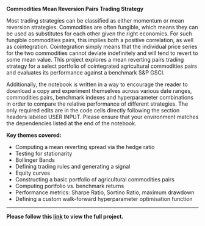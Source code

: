 **Commodities Mean Reversion Pairs Trading Strategy**

Most trading strategies can be classified as either momentum or mean reversion strategies. Commodities are often fungible, which means they can be used as substitutes for each other given the right economics. For such fungible commodities pairs, this implies both a positive correlation, as well as cointegration. Cointegration simply means that the individual price series for the two commodities cannot deviate indefinitely and will tend to revert to some mean value. This project explores a mean reverting pairs trading strategy for a select portfolio of cointegrated agricultural commodities pairs and evaluates its performance against a benchmark S&P GSCI.

Additionally, the notebook is written in a way to encourage the reader to download a copy and experiment themselves across various date ranges, commodities pairs, benchmark indexes and hyperparameter combinations in order to compare the relative performance of different strategies. The only required edits are in the code cells directly following the section headers labeled USER INPUT. Please ensure that your environment matches the dependencies listed at the end of the notebook.

**Key themes covered:**
- Computing a mean reverting spread via the hedge ratio
- Testing for stationarity
- Bollinger Bands
- Defining trading rules and generating a signal
- Equity curves
- Constructing a basic portfolio of agricultural commodities pairs
- Computing portfolio vs. benchmark returns
- Performance metrics: Sharpe Ratio, Sortino Ratio, maximum drawdown
- Defining a custom walk-forward hyperparameter optimisation function

---

**Please follow this [link](https://nbviewer.org/github/vzinkovski/commodities_mean_reversion_pairs_trading/blob/main/mean_reversion_pairs_trading.ipynb) to view the full project.**
